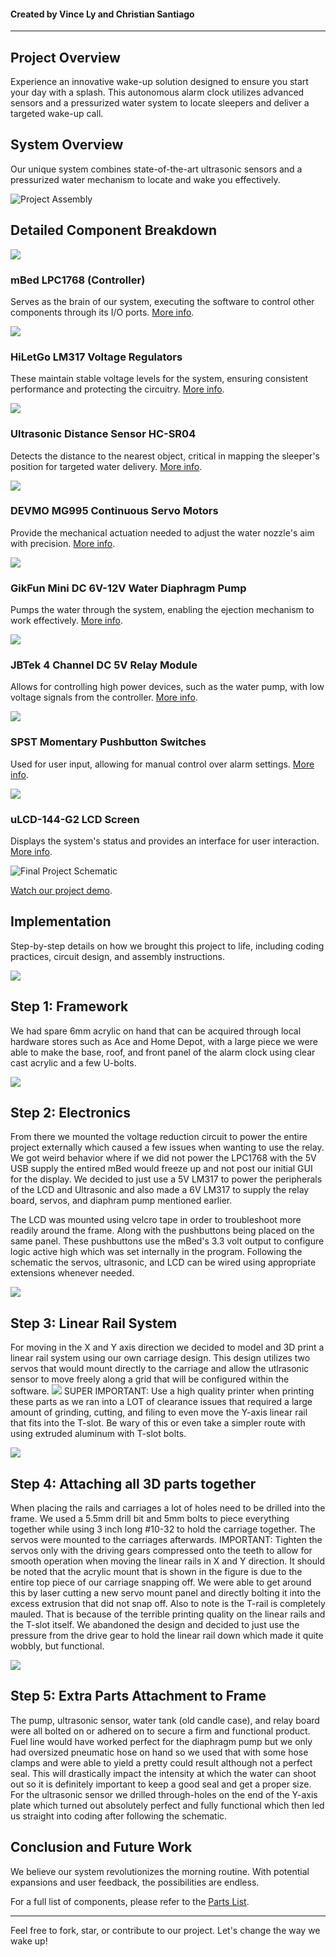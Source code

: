 

#### Created by Vince Ly and Christian Santiago

---

## Project Overview

Experience an innovative wake-up solution designed to ensure you start your day with a splash. This autonomous alarm clock utilizes advanced sensors and a pressurized water system to locate sleepers and deliver a targeted wake-up call.

## System Overview

Our unique system combines state-of-the-art ultrasonic sensors and a pressurized water mechanism to locate and wake you effectively. 

![Project Assembly](fullProject.jpg)




## Detailed Component Breakdown

![](mbed2.png)
### mBed LPC1768 (Controller)
Serves as the brain of our system, executing the software to control other components through its I/O ports. [More info](https://os.mbed.com/platforms/mbed-LPC1768/).



![](voltageRegulator.jpg)
### HiLetGo LM317 Voltage Regulators
These maintain stable voltage levels for the system, ensuring consistent performance and protecting the circuitry. [More info](https://www.amazon.com/gp/product/B07VJDPZ2L/ref=ppx_yo_dt_b_search_asin_title?ie=UTF8&psc=1).



![](ultrasonicSensor.jpg)
### Ultrasonic Distance Sensor HC-SR04
Detects the distance to the nearest object, critical in mapping the sleeper's position for targeted water delivery. [More info](https://www.sparkfun.com/products/15569).



![](servoMotor.jpg)
### DEVMO MG995 Continuous Servo Motors
Provide the mechanical actuation needed to adjust the water nozzle's aim with precision. [More info](https://www.amazon.com/gp/product/B07X3S6FM2/ref=ppx_yo_dt_b_search_asin_title?ie=UTF8&psc=1).



![](waterPump.jpg)
### GikFun Mini DC 6V-12V Water Diaphragm Pump
Pumps the water through the system, enabling the ejection mechanism to work effectively. [More info](https://www.amazon.com/gp/product/B0744FWNFR/ref=ppx_yo_dt_b_search_asin_title?ie=UTF8&psc=1).



![](relayModule.jpg)
### JBTek 4 Channel DC 5V Relay Module
Allows for controlling high power devices, such as the water pump, with low voltage signals from the controller. [More info](https://www.amazon.com/gp/product/B00KTEN3TM/ref=ppx_yo_dt_b_search_asin_title?ie=UTF8&psc=1).



![](pushbuttons.jpeg)
### SPST Momentary Pushbutton Switches
Used for user input, allowing for manual control over alarm settings. [More info](https://os.mbed.com/users/4180_1/notebook/pushbuttons/).



![](uLCD.png)
### uLCD-144-G2 LCD Screen
Displays the system's status and provides an interface for user interaction. [More info](https://os.mbed.com/users/4180_1/notebook/ulcd-144-g2-128-by-128-color-lcd/).



![Final Project Schematic](FinalProjectSchematic.png)


[Watch our project demo](https://www.youtube.com/watch?v=fC7QabEXuDo).


## Implementation

Step-by-step details on how we brought this project to life, including coding practices, circuit design, and assembly instructions.

![](initial_frame.JPG)
##  Step 1: Framework
We had spare 6mm acrylic on hand that can be acquired through local hardware stores such as Ace and Home Depot, with a large piece we were able to make the base, roof, and front panel of the alarm clock using clear cast acrylic and a few U-bolts.

![](initialElectronics.JPG)
##  Step 2: Electronics
From there we mounted the voltage reduction circuit to power the entire project externally which caused a few issues when wanting to use the relay. We got weird behavior where if we did not power the LPC1768 with the 5V USB supply the entired mBed would freeze up and not post our initial GUI for the display. We decided to just use a 5V LM317 to power the peripherals of the LCD and Ultrasonic and also made a 6V LM317 to supply the relay board, servos, and diaphram pump mentioned earlier.

The LCD was mounted using velcro tape in order to troubleshoot more readily around the frame. Along with the pushbuttons being placed on the same panel. These pushbuttons use the mBed's 3.3 volt output to configure logic active high which was set internally in the program.
Following the schematic the servos, ultrasonic, and LCD can be wired using appropriate extensions whenever needed.

![](Assembly.png)
##  Step 3: Linear Rail System
For moving in the X and Y axis direction we decided to model and 3D print a linear rail system using our own carriage design. This design utilizes two servos that would mount directly to the carriage and allow the utlrasonic sensor to move freely along a grid that will be configured within the software. 
![](gearRail3dprint.JPG)
SUPER IMPORTANT: Use a high quality printer when printing these parts as we ran into a LOT of clearance issues that required a large amount of grinding, cutting, and filing to even move the Y-axis linear rail that fits into the T-slot. Be wary of this or even take a simpler route with using extruded aluminum with T-slot bolts.

![](carriage2.JPG)
##  Step 4: Attaching all 3D parts together
When placing the rails and carriages a lot of holes need to be drilled into the frame. We used a 5.5mm drill bit and 5mm bolts to piece everything together while using 3 inch long #10-32 to hold the carriage together. The servos were mounted to the carriages afterwards. IMPORTANT: Tighten the servos only with the driving gears compressed onto the teeth to allow for smooth operation when moving the linear rails in X and Y direction.
It should be noted that the acrylic mount that is shown in the figure is due to the entire top piece of our carriage snapping off. We were able to get around this by laser cutting a new servo mount panel and directly bolting it into the excess extrusion that did not snap off. Also to note is the T-rail is completely mauled. That is because of the terrible printing quality on the linear rails and the T-slot itself. We abandoned the design and decided to just use the pressure from the drive gear to hold the linear rail down which made it quite wobbly, but functional.

![](ultrasonicMount.JPG)
##  Step 5: Extra Parts Attachment to Frame
The pump, ultrasonic sensor, water tank (old candle case), and relay board were all bolted on or adhered on to secure a firm and functional product. Fuel line would have worked perfect for the diaphragm pump but we only had oversized pneumatic hose on hand so we used that with some hose clamps and were able to yield a pretty could result although not a perfect seal. This will drastically impact the intensity at which the water can shoot out so it is definitely important to keep a good seal and get a proper size. For the ultrasonic sensor we drilled through-holes on the end of the Y-axis plate which turned out absolutely perfect and fully functional which then led us straight into coding after following the schematic.


## Conclusion and Future Work

We believe our system revolutionizes the morning routine. With potential expansions and user feedback, the possibilities are endless.

For a full list of components, please refer to the [Parts List](Parts_List.pdf).

---

Feel free to fork, star, or contribute to our project. Let's change the way we wake up!


